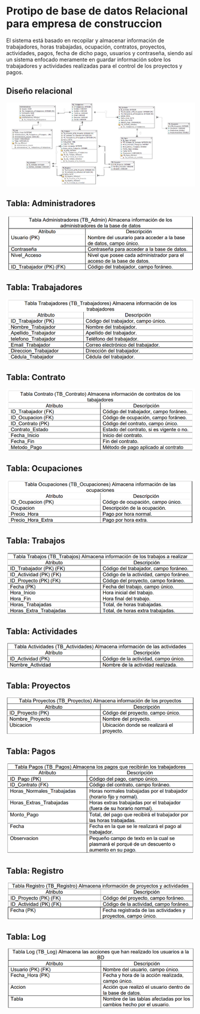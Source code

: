 
# Protipo de base de datos Relacional para empresa de construccion

El sistema está basado en recopilar y almacenar información de trabajadores, 
horas trabajadas, ocupación, contratos, proyectos, actividades, pagos, fecha 
de dicho pago, usuarios y contraseña, siendo así un sistema enfocado 
meramente en guardar información sobre los trabajadores y actividades 
realizadas para el control de los proyectos y pagos.


## Diseño relacional

![App Screenshot](/screenshots/relacional.PNG)

## Tabla: Administradores
![App Screenshot](/screenshots/admins.PNG)

## Tabla: Trabajadores
![App Screenshot](/screenshots/trabajadores.PNG)

## Tabla: Contrato
![App Screenshot](/screenshots/contratos.PNG)

## Tabla: Ocupaciones
![App Screenshot](/screenshots/ocupaciones.PNG)

## Tabla: Trabajos 
![App Screenshot](/screenshots/trabajos.PNG)

## Tabla: Actividades 
![App Screenshot](/screenshots/actividades.PNG)

## Tabla: Proyectos
![App Screenshot](/screenshots/proyectos.PNG)

## Tabla: Pagos
![App Screenshot](/screenshots/pagos.PNG)

## Tabla: Registro
![App Screenshot](/screenshots/registro.PNG)

## Tabla: Log
![App Screenshot](/screenshots/log.PNG)



